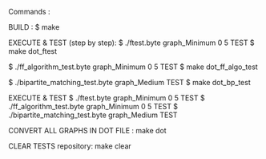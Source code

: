 Commands : 

BUILD : 
$ make   

EXECUTE & TEST (step by step):
$ ./ftest.byte graph_Minimum 0 5 TEST
$ make dot_ftest

$ ./ff_algorithm_test.byte graph_Minimum 0 5 TEST
$ make dot_ff_algo_test

$ ./bipartite_matching_test.byte graph_Medium TEST
$ make dot_bp_test



EXECUTE & TEST
$ ./ftest.byte graph_Minimum 0 5 TEST
$ ./ff_algorithm_test.byte graph_Minimum 0 5 TEST
$ ./bipartite_matching_test.byte graph_Medium TEST

CONVERT ALL GRAPHS IN DOT FILE :
make dot


CLEAR TESTS repository:
make clear
